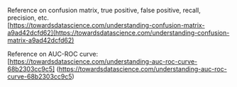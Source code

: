 Reference on confusion matrix, true positive, false positive, recall, precision, etc.  
[https://towardsdatascience.com/understanding-confusion-matrix-a9ad42dcfd62](https://towardsdatascience.com/understanding-confusion-matrix-a9ad42dcfd62) 

Reference on AUC-ROC curve:  
[https://towardsdatascience.com/understanding-auc-roc-curve-68b2303cc9c5] (https://towardsdatascience.com/understanding-auc-roc-curve-68b2303cc9c5)  

